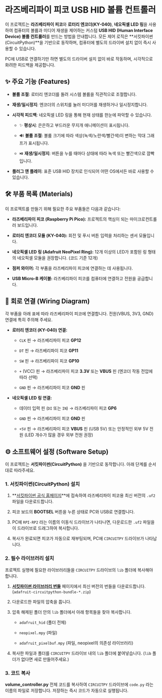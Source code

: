 # 라즈베리파이 피코 USB HID 볼륨 컨트롤러

이 프로젝트는 **라즈베리파이 피코**와 **로터리 엔코더(KY-040)**, **네오픽셀 LED 링**을 사용하여 컴퓨터의 볼륨과 미디어 재생을 제어하는 커스텀 **USB HID (Human Interface Device) 볼륨 컨트롤러**를 만드는 방법을 안내합니다. 모든 제어 로직은 \*\*서킷파이썬(CircuitPython)\*\*을 기반으로 동작하며, 컴퓨터에 별도의 드라이버 설치 없이 즉시 사용할 수 있습니다.

PC에 USB로 연결하기만 하면 별도의 드라이버 설치 없이 바로 작동하며, 시각적으로 화려한 피드백을 제공합니다.

## ✨ 주요 기능 (Features)

-   **볼륨 조절**: 로터리 엔코더를 돌려 시스템 볼륨을 직관적으로 조절합니다.
    
-   **재생/일시정지**: 엔코더의 스위치를 눌러 미디어를 재생하거나 일시정지합니다.
    
-   **시각적 피드백**: 네오픽셀 LED 링을 통해 현재 상태를 한눈에 파악할 수 있습니다.
    
    -   ✨ **평상시**: 은은하고 부드러운 무지개 애니메이션이 표시됩니다.
        
    -   🔊 **볼륨 조절**: 볼륨 크기에 따라 색상(녹색/노란색/빨간색)이 변하는 막대 그래프가 표시됩니다.
        
    -   ⏯️ **재생/일시정지**: 버튼을 누를 때마다 상태에 따라 녹색 또는 빨간색으로 깜빡입니다.
        
-   **플러그 앤 플레이**: 표준 USB HID 장치로 인식되어 어떤 OS에서든 바로 사용할 수 있습니다.

## 🛠️ 부품 목록 (Materials)

이 프로젝트를 만들기 위해 필요한 주요 부품들은 다음과 같습니다:

-   **라즈베리파이 피코 (Raspberry Pi Pico):** 프로젝트의 핵심이 되는 마이크로컨트롤러 보드입니다.
    
-   **로터리 엔코더 모듈 (KY-040):** 회전 및 푸시 버튼 입력을 처리하는 센서 모듈입니다.
    
-   **네오픽셀 LED 링 (Adafruit NeoPixel Ring):** 12개 이상의 LED가 포함된 링 형태의 네오픽셀 모듈을 권장합니다. (코드 기준 12개)
    
-   **점퍼 와이어:** 각 부품을 라즈베리파이 피코에 연결하는 데 사용됩니다.
    
-   **USB Micro-B 케이블:** 라즈베리파이 피코를 컴퓨터에 연결하고 전원을 공급합니다.
    

## 🔌 회로 연결 (Wiring Diagram)

각 부품을 아래 표에 따라 라즈베리파이 피코에 연결합니다. 전원(VBUS, 3V3, GND) 연결에 특히 주의해 주세요.

-   **로터리 엔코더 (KY-040) 연결:**
    
    -   `CLK` 핀 → 라즈베리파이 피코 **GP12**
        
    -   `DT` 핀 → 라즈베리파이 피코 **GP11**
        
    -   `SW` 핀 → 라즈베리파이 피코 **GP10**
 
    -   `+` (VCC) 핀 → 라즈베리파이 피코 **3.3V** 또는 **VBUS** 핀 (엔코더 작동 전압에 따라 선택)
        
    -   `GND` 핀 → 라즈베리파이 피코 **GND** 핀
        
        
-   **네오픽셀 LED 링 연결:**
    
    -   데이터 입력 핀 (`DI` 또는 `IN`) → 라즈베리파이 피코 **GP6**
        
    -   `GND` 핀 → 라즈베리파이 피코 **GND** 핀
        
    -   `+5V` 핀 → 라즈베리파이 피코 **VBUS** 핀 (USB 5V) 또는 안정적인 외부 5V 전원 (LED 개수가 많을 경우 외부 전원 권장)
        

## ⚙️ 소프트웨어 설정 (Software Setup)

이 프로젝트는 **서킷파이썬(CircuitPython)** 을 기반으로 동작합니다. 아래 단계를 순서대로 따라주세요.

### 1\. 서킷파이썬(CircuitPython) 설치

1.  \*\*[서킷파이썬 공식 홈페이지](https://circuitpython.org/board/raspberry_pi_pico/)\*\*에 접속하여 라즈베리파이 피코용 최신 버전의 `.uf2` 파일을 다운로드합니다.
    
2.  피코 보드의 **BOOTSEL** 버튼을 누른 상태로 PC와 USB로 연결합니다.
    
3.  PC에 `RPI-RP2` 라는 이름의 이동식 드라이브가 나타나면, 다운로드한 `.uf2` 파일을 이 드라이브로 드래그하여 복사합니다.
    
4.  복사가 완료되면 피코가 자동으로 재부팅되며, PC에 `CIRCUITPY` 드라이브가 나타납니다.
    

### 2\. 필수 라이브러리 설치

프로젝트 실행에 필요한 라이브러리들을 `CIRCUITPY` 드라이브의 `lib` 폴더에 복사해야 합니다.

1.  **[서킷파이썬 라이브러리 번들](https://circuitpython.org/libraries)** 페이지에서 최신 버전의 번들을 다운로드합니다. (`adafruit-circuitpython-bundle-*.zip`)
    
2.  다운로드한 파일의 압축을 풉니다.
    
3.  압축 해제된 폴더 안의 `lib` 폴더에서 아래 항목들을 찾아 복사합니다.
    
    -   `adafruit_hid` (폴더 전체)
        
    -   `neopixel.mpy` (파일)
        
    -   `adafruit_pixelbuf.mpy` (파일, neopixel의 의존성 라이브러리)
        
4.  복사한 파일과 폴더를 `CIRCUITPY` 드라이브 내의 `lib` 폴더에 붙여넣습니다. (`lib` 폴더가 없다면 새로 만들어주세요.)
    

### 3\. 코드 복사

**volume_controller.py** 전체 코드를 복사하여 `CIRCUITPY` 드라이브에 `code.py` 라는 이름의 파일로 저장합니다. 저장하는 즉시 코드가 자동으로 실행됩니다.
